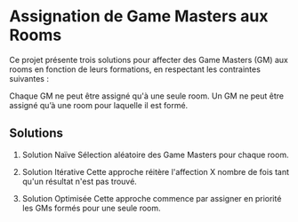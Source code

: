 # Assignation de Game Masters aux Rooms

Ce projet présente trois solutions pour affecter des Game Masters (GM) aux rooms en fonction de leurs formations, en respectant les contraintes suivantes :

Chaque GM ne peut être assigné qu'à une seule room.
Un GM ne peut être assigné qu’à une room pour laquelle il est formé.

## Solutions
1. Solution Naïve
   Sélection aléatoire des Game Masters pour chaque room.

2. Solution Itérative
   Cette approche réitère l'affection X nombre de fois tant qu'un résultat n'est pas trouvé.

3. Solution Optimisée
   Cette approche commence par assigner en priorité les GMs formés pour une seule room.
